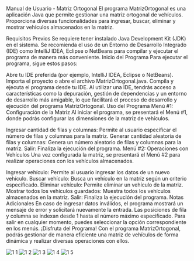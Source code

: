 Manual de Usuario - Matriz Ortogonal
El programa MatrizOrtogonal es una aplicación Java que permite gestionar una matriz ortogonal de vehículos. Proporciona diversas funcionalidades para ingresar, buscar, eliminar y mostrar vehículos almacenados en la matriz.

Requisitos Previos
Se requiere tener instalado Java Development Kit (JDK) en el sistema.
Se recomienda el uso de un Entorno de Desarrollo Integrado (IDE) como IntelliJ IDEA, Eclipse o NetBeans para compilar y ejecutar el programa de manera más conveniente.
Inicio del Programa
Para ejecutar el programa, sigue estos pasos:

Abre tu IDE preferida (por ejemplo, IntelliJ IDEA, Eclipse o NetBeans).
Importa el proyecto o abre el archivo MatrizOrtogonal.java.
Compila y ejecuta el programa desde tu IDE.
Al utilizar una IDE, tendrás acceso a características como la depuración, gestión de dependencias y un entorno de desarrollo más amigable, lo que facilitará el proceso de desarrollo y ejecución del programa MatrizOrtogonal.
Uso del Programa
Menú #1: Configuración de la Matriz
Al iniciar el programa, se presentará el Menú #1, donde podrás configurar las dimensiones de la matriz de vehículos.

Ingresar cantidad de filas y columnas: Permite al usuario especificar el número de filas y columnas para la matriz.
Generar cantidad aleatoria de filas y columnas: Genera un número aleatorio de filas y columnas para la matriz.
Salir: Finaliza la ejecución del programa.
Menú #2: Operaciones con Vehículos
Una vez configurada la matriz, se presentará el Menú #2 para realizar operaciones con los vehículos almacenados.

Ingresar vehículo: Permite al usuario ingresar los datos de un nuevo vehículo.
Buscar vehículo: Busca un vehículo en la matriz según un criterio especificado.
Eliminar vehículo: Permite eliminar un vehículo de la matriz.
Mostrar todos los vehículos guardados: Muestra todos los vehículos almacenados en la matriz.
Salir: Finaliza la ejecución del programa.
Notas Adicionales
En caso de ingresar datos inválidos, el programa mostrará un mensaje de error y solicitará nuevamente la entrada.
Las posiciones de fila y columna se indexan desde 1 hasta el número máximo especificado.
Para salir en cualquier momento, puedes seleccionar la opción correspondiente en los menús.
¡Disfruta del Programa!
Con el programa MatrizOrtogonal, podrás gestionar de manera eficiente una matriz de vehículos de forma dinámica y realizar diversas operaciones con ellos.

![1 1](https://github.com/DannyFlores27/MatrizOrtogonal/assets/126033449/4425007e-30e9-4e6a-b4a8-30445e3ffe31)
![1 2](https://github.com/DannyFlores27/MatrizOrtogonal/assets/126033449/58d8832f-6bff-477c-8fe9-537c42ae9947)
![1 3](https://github.com/DannyFlores27/MatrizOrtogonal/assets/126033449/8ea8adbd-fb07-45e6-84b7-783bc1591a14)
![1 4](https://github.com/DannyFlores27/MatrizOrtogonal/assets/126033449/eaeaa8a9-da39-4a27-b1a3-5b8b3b37ab7d)
![1 5](https://github.com/DannyFlores27/MatrizOrtogonal/assets/126033449/a50aef9c-db9a-48e3-b9d9-1d3a22543332)
